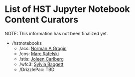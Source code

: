 # List of HST Jupyter Notebook Content Curators
NOTE: This information has not been finalized yet.

- /hstnotebooks
  - /acs: [Norman A Grogin](mailto:nagrogin@stsci.edu)
  - /cos: [Marc Rafelski](mailto:mrafelski@stsci.edu) 
  - /stis: [Joleen Carlberg](mailto:jcarlberg@stsci.edu)
  - /wfc3: [Sylvia Baggett](mailto:sbaggett@stsci.edu)
  - /DrizzlePac: TBD

